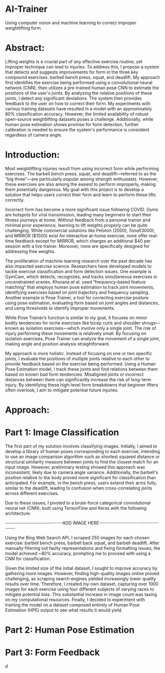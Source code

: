 # AI-Trainer

Using computer vision and machine learning to correct improper weightlifting form.

# Abstract:

Lifting weights is a crucial part of any effective exercise routine, yet improper technique can lead to injuries. To address this, I propose a system that detects and suggests improvements for form in the three key compound exercises: barbell bench press, squat, and deadlift. My approach first identifies the exercise being performed using a convolutional neural network (CNN), then utilizes a pre-trained human pose CNN to estimate the positions of the user's joints. By analyzing the relative positions of these joints, I detect any significant deviations. The system then provides feedback to the user on how to correct their form. My experiments with various training datasets have resulted in a model with an approximately 80% classification accuracy. However, the limited availability of robust open-source weightlifting datasets poses a challenge. Additionally, while human pose estimation shows promise for form detection, further calibration is needed to ensure the system's performance is consistent regardless of camera angle.

# Introduction:

Most weightlifting injuries result from using incorrect form while performing exercises. The barbell bench press, squat, and deadlift—referred to as the "big three"—are particularly popular among strength enthusiasts. However, these exercises are also among the easiest to perform improperly, making them potentially dangerous. My goal with this project is to develop a solution that helps users correct their form and learn to perform these lifts correctly.

Incorrect form has become a more significant issue following COVID. Gyms are hotspots for viral transmission, leading many beginners to start their fitness journeys at home. Without feedback from a personal trainer and minimal prior experience, learning to lift weights properly can be quite challenging. While commercial solutions like Peloton ($2000), Tonal ($3000), and MIRROR ($1500) exist for interactive at-home exercise, none offer real-time feedback except for MIRROR, which charges an additional $40 per session with a live trainer. Moreover, none are specifically designed for addressing free weights.

The proliferation of machine learning research over the past decade has also impacted exercise science. Researchers have developed models to tackle exercise classification and form detection issues. One example is GymCam, which detects, recognizes, and tracks simultaneous exercises in unconstrained scenes. Khurana et al. used “frequency-based feature matching” that employs human pose estimation to track joint movements, identifying exercises based on joint trajectory and frequency sampling. Another example is Pose Trainer, a tool for correcting exercise posture using pose estimation, evaluating form based on joint angles and distances, and using thresholds to identify improper movements.

While Pose Trainer’s function is similar to my goal, it focuses on minor bodily tendencies for niche exercises like bicep curls and shoulder shrugs—known as isolation exercises—which involve only a single joint. The risk of injury performing these movements is relatively small. By focusing on isolation exercises, Pose Trainer can analyze the movement of a single joint, making angle and position analysis straightforward.

My approach is more holistic. Instead of focusing on one or two specific joints, I evaluate the positions of multiple joints relative to each other to provide feedback based on the exercise being performed. Using a Human Pose Estimation model, I track these joints and find relations between them based on known bad form tendencies. Misaligned joints or incorrect distances between them can significantly increase the risk of long-term injury. By identifying these high-level form breakdowns that beginner lifters often overlook, I aim to mitigate potential future injuries.

# Approach:

# Part 1: Image Classification

The first part of my solution involves classifying images. Initially, I aimed to develop a library of human poses corresponding to each exercise, intending to use an image comparison algorithm such as shortest squared distance or structural similarity measure between joints to find the closest match for an input image. However, preliminary testing showed this approach was inconsistent, likely due to camera angle variance. Additionally, the barbell's position relative to the body proved more significant for classification than anticipated. For example, in the bench press, users extend their arms fully, similar to the deadlift, leading to confusion when cross-correlating joints across different exercises.

Due to these issues, I pivoted to a brute-force categorical convolutional neural net (CNN), built using TensorFlow and Keras with the following architecture:

-----------------------------ADD IMAGE HERE-----------------------------------

Using the Bing Web Search API, I scraped 250 images for each chosen exercise: barbell bench press, barbell back squat, and barbell deadlift. After manually filtering out faulty representations and fixing formatting issues, the model achieved ~80% accuracy, prompting me to proceed with using a CNN for classification.

Given the limited size of the initial dataset, I sought to improve accuracy by gathering more images. However, finding high-quality images online proved challenging, as scraping search engines yielded increasingly lower quality results over time. Therefore, I created my own dataset, capturing over 1000 images for each exercise using four different subjects of varying races to mitigate potential bias. This substantial increase in image count was taxing on my computational resources. Finally, I decided to experiment with training the model on a dataset composed entirely of Human Pose Estimation (HPE) output to see what results it would yield.

# Part 2: Human Pose Estimation

# Part 3: Form Feedback

d
